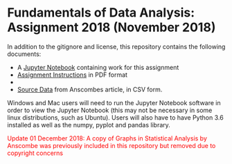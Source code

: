 # Fundamentals of Data Analysis: Assignment 2018 (November 2018)

In addition to the gitignore and license, this repository contains the following documents:

* A [Jupyter Notebook](https://github.com/davesheils/Anscombe/blob/master/Assignment%202018%20-%20Anscombe%20-%20David%20Sheils.ipynb) containing work for this assignment
* [Assignment Instructions](https://github.com/davesheils/Anscombe/blob/master/Fundamentals%20Data%20Analysis%20-%20assignment.pdf) in PDF format
* 
* [Source Data](https://github.com/davesheils/Anscombe/blob/master/Anscombe%20Datasets%201%20-%204.csv) from Anscombes article, in CSV form.

Windows and Mac users will need to run the Jupyter Notebook software in order to view the Jupyter Notebook (this may not be necessary in some linux distributions, such as Ubuntu). Users will also have to have Python 3.6 installed as well as the numpy, pyplot and pandas library.


<font color = red>Update 01 December 2018: A copy of Graphs in Statistical Analysis by Anscombe was previously included in this repository but removed due to copyright concerns</font>
